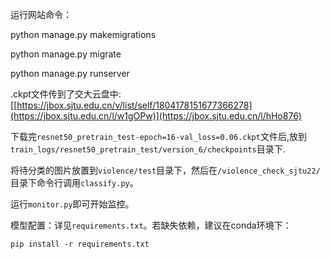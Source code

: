 运行网站命令：

python manage.py makemigrations

python manage.py migrate

python manage.py runserver

.ckpt文件传到了交大云盘中: [[https://jbox.sjtu.edu.cn/v/list/self/1804178151677366278](https://jbox.sjtu.edu.cn/l/w1gOPw)](https://jbox.sjtu.edu.cn/l/hHo876)

下载完`resnet50_pretrain_test-epoch=16-val_loss=0.06.ckpt`文件后,放到`train_logs/resnet50_pretrain_test/version_6/checkpoints`目录下.

将待分类的图片放置到`violence/test`目录下，然后在`/violence_check_sjtu22/`目录下命令行调用`classify.py`。

运行`monitor.py`即可开始监控。

模型配置：详见`requirements.txt`。若缺失依赖，建议在conda环境下：

```pip install -r requirements.txt```
